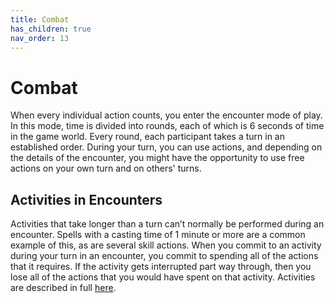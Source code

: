 ```yaml
---
title: Combat
has_children: true
nav_order: 13
---
```


# Combat
When every individual action counts, you enter the encounter mode of play. In this mode, time is divided into rounds, each of which is 6 seconds of time in the game world. Every round, each participant takes a turn in an established order. During your turn, you can use actions, and depending on the details of the encounter, you might have the opportunity to use free actions on your own turn and on others' turns.

## Activities in Encounters
Activities that take longer than a turn can’t normally be performed during an encounter. Spells with a casting time of 1 minute or more are a common example of this, as are several skill actions. When you commit to an activity during your turn in an encounter, you commit to spending all of the actions that it requires. If the activity gets interrupted part way through, then you lose all of the actions that you would have spent on that activity. Activities are described in full [here]().
